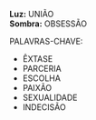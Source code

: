 **Luz:** UNIÃO  
**Sombra:** OBSESSÃO

PALAVRAS-CHAVE:
- ÊXTASE
- PARCERIA
- ESCOLHA
- PAIXÃO
- SEXUALIDADE
- INDECISÃO